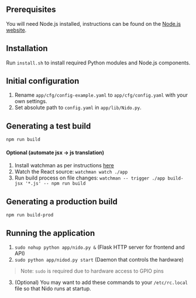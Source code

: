 ## Prerequisites
You will need Node.js installed, instructions can be found on the [Node.js website](https://nodejs.org/en/download/package-manager/#debian-and-ubuntu-based-linux-distributions).

## Installation
Run `install.sh` to install required Python modules and Node.js components.

## Initial configuration
1. Rename `app/cfg/config-example.yaml` to `app/cfg/config.yaml` with your own settings.
2. Set absolute path to `config.yaml` in `app/lib/Nido.py`.

## Generating a test build
`npm run build`

#### Optional (automate jsx -> js translation)
1. Install watchman as per instructions [here](https://facebook.github.io/watchman/docs/install.html)
2. Watch the React source:
   `watchman watch ./app`
3. Run build process on file changes:
   `watchman -- trigger ./app build-jsx '*.js' -- npm run build`

## Generating a production build
`npm run build-prod`

## Running the application
1. `sudo nohup python app/nido.py &` (Flask HTTP server for frontend and API)
2. `sudo python app/nidod.py start` (Daemon that controls the hardware)
> Note: `sudo` is required due to hardware access to GPIO pins
3. (Optional) You may want to add these commands to your `/etc/rc.local` file so that Nido runs at startup.
